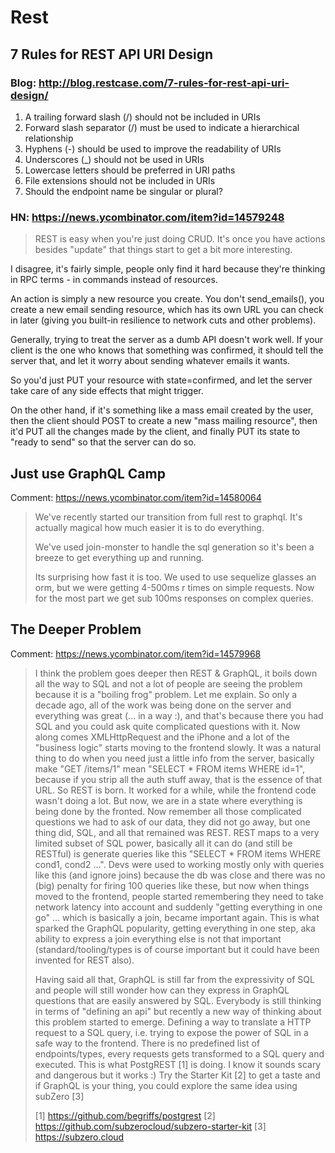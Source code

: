 # Rest

## 7 Rules for REST API URI Design

### Blog: http://blog.restcase.com/7-rules-for-rest-api-uri-design/

1. A trailing forward slash (/) should not be included in URIs
2. Forward slash separator (/) must be used to indicate a hierarchical relationship
3. Hyphens (-) should be used to improve the readability of URIs
4. Underscores (_) should not be used in URIs
5. Lowercase letters should be preferred in URI paths
6. File extensions should not be included in URIs
7. Should the endpoint name be singular or plural?

### HN: https://news.ycombinator.com/item?id=14579248

> REST is easy when you're just doing CRUD. It's once you have actions besides "update" that things start to get a bit more interesting.

I disagree, it's fairly simple, people only find it hard because they're thinking in RPC terms - in commands instead of resources.

An action is simply a new resource you create. You don't send_emails(), you create a new email sending resource, which has its own URL you can check in later (giving you built-in resilience to network cuts and other problems).

Generally, trying to treat the server as a dumb API doesn't work well. If your client is the one who knows that something was confirmed, it should tell the server that, and let it worry about sending whatever emails it wants.

So you'd just PUT your resource with state=confirmed, and let the server take care of any side effects that might trigger.

On the other hand, if it's something like a mass email created by the user, then the client should POST to create a new "mass mailing resource", then it'd PUT all the changes made by the client, and finally PUT its state to "ready to send" so that the server can do so.

## Just use GraphQL Camp

Comment: https://news.ycombinator.com/item?id=14580064

> We've recently started our transition from full rest to graphql. It's actually magical how much easier it is to do everything.
>
> We've used join-monster to handle the sql generation so it's been a breeze to get everything up and running.
>
> Its surprising how fast it is too. We used to use sequelize glasses an orm, but we were getting 4-500ms r times on simple requests. Now for the most part we get sub 100ms responses on complex queries.

## The Deeper Problem

Comment: https://news.ycombinator.com/item?id=14579968

> I think the problem goes deeper then REST & GraphQL, it boils down all the way to SQL and not a lot of people are seeing the problem because it is a "boiling frog" problem. Let me explain. So only a decade ago, all of the work was being done on the server and everything was great (... in a way :), and that's because there you had SQL and you could ask quite complicated questions with it. Now along comes XMLHttpRequest and the iPhone and a lot of the "business logic" starts moving to the frontend slowly. It was a natural thing to do when you need just a little info from the server, basically make "GET /items/1" mean "SELECT * FROM items WHERE id=1", because if you strip all the auth stuff away, that is the essence of that URL. So REST is born. It worked for a while, while the frontend code wasn't doing a lot. But now, we are in a state where everything is being done by the fronted. Now remember all those complicated questions we had to ask of our data, they did not go away, but one thing did, SQL, and all that remained was REST. REST maps to a very limited subset of SQL power, basically all it can do (and still be RESTful) is generate queries like this "SELECT * FROM items WHERE cond1, cond2 ...". Devs were used to working mostly only with queries like this (and ignore joins) because the db was close and there was no (big) penalty for firing 100 queries like these, but now when things moved to the frontend, people started remembering they need to take network latency into account and suddenly "getting everything in one go" ... which is basically a join, became important again. This is what sparked the GraphQL popularity, getting everything in one step, aka ability to express a join everything else is not that important (standard/tooling/types is of course important but it could have been invented for REST also).
>
> Having said all that, GraphQL is still far from the expressivity of SQL and people will still wonder how can they express in GraphQL questions that are easily answered by SQL. Everybody is still thinking in terms of "defining an api" but recently a new way of thinking about this problem started to emerge. Defining a way to translate a HTTP request to a SQL query, i.e. trying to expose the power of SQL in a safe way to the frontend. There is no predefined list of endpoints/types, every requests gets transformed to a SQL query and executed. This is what PostgREST [1] is doing. I know it sounds scary and dangerous but it works :) Try the Starter Kit [2] to get a taste and if GraphQL is your thing, you could explore the same idea using subZero [3]
>
> [1] https://github.com/begriffs/postgrest
> [2] https://github.com/subzerocloud/subzero-starter-kit
> [3] https://subzero.cloud